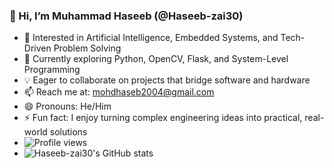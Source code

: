 ### 👋 Hi, I’m Muhammad Haseeb (@Haseeb-zai30)

- 👀 Interested in Artificial Intelligence, Embedded Systems, and Tech-Driven Problem Solving  
- 🌱 Currently exploring Python, OpenCV, Flask, and System-Level Programming  
- 💡 Eager to collaborate on projects that bridge software and hardware  
- 📫 Reach me at: mohdhaseb2004@gmail.com  
- 😄 Pronouns: He/Him  
- ⚡ Fun fact: I enjoy turning complex engineering ideas into practical, real-world solutions
-  ![Profile views](https://komarev.com/ghpvc/?username=Haseeb-zai30&color=blue)
- ![Haseeb-zai30's GitHub stats](https://github-readme-stats.vercel.app/api?username=Haseeb-zai30&show_icons=true&theme=radical)

<!---
Haseeb-zai30/Haseeb-zai30 is a ✨ special ✨ repository because its `README.md` (this file) appears on your GitHub profile.
You can click the Preview link to take a look at your changes.
--->  
